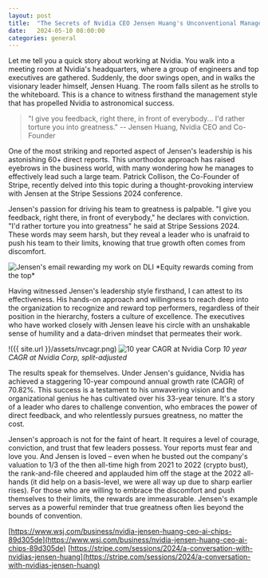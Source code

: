 ```yaml
---
layout: post
title:  "The Secrets of Nvidia CEO Jensen Huang's Unconventional Management Style"
date:   2024-05-10 08:00:00
categories: general
---
```


Let me tell you a quick story about working at Nvidia. You walk into a meeting room at Nvidia's headquarters, where a group of engineers and top executives are gathered. Suddenly, the door swings open, and in walks the visionary leader himself, Jensen Huang. The room falls silent as he strolls to the whiteboard. This is a chance to witness firsthand the management style that has propelled Nvidia to astronomical success.

>"I give you feedback, right there, in front of everybody... I'd rather torture you into greatness."
>	-- Jensen Huang, Nvidia CEO and Co-Founder

One of the most striking and reported aspect of Jensen's leadership is his astonishing 60+ direct reports. This unorthodox approach has raised eyebrows in the business world, with many wondering how he manages to effectively lead such a large team. Patrick Collison, the Co-Founder of Stripe, recently delved into this topic during a thought-provoking interview with Jensen at the Stripe Sessions 2024 conference.

Jensen's passion for driving his team to greatness is palpable. "I give you feedback, right there, in front of everybody," he declares with conviction. "I'd rather torture you into greatness" he said at Stripe Sessions 2024. These words may seem harsh, but they reveal a leader who is unafraid to push his team to their limits, knowing that true growth often comes from discomfort.

<img src="{{ site.url }}/assets/nvequity.png" alt="Jensen's email rewarding my work on DLI">
*Equity rewards coming from the top*

Having witnessed Jensen's leadership style firsthand, I can attest to its effectiveness. His hands-on approach and willingness to reach deep into the organization to recognize and reward top performers, regardless of their position in the hierarchy, fosters a culture of excellence. The executives who have worked closely with Jensen leave his circle with an unshakable sense of humility and a data-driven mindset that permeates their work.

!({{ site.url }}/assets/nvcagr.png)
<img src="{{ site.url }}/assets/nvcagr.png" alt="10 year CAGR at Nvidia Corp">
*10 year CAGR at Nvidia Corp, split-adjusted*

The results speak for themselves. Under Jensen's guidance, Nvidia has achieved a staggering 10-year compound annual growth rate (CAGR) of 70.82%. This success is a testament to his unwavering vision and the organizational genius he has cultivated over his 33-year tenure. It's a story of a leader who dares to challenge convention, who embraces the power of direct feedback, and who relentlessly pursues greatness, no matter the cost.

Jensen's approach is not for the faint of heart. It requires a level of courage, conviction, and trust that few leaders possess. Your reports must fear and love you. And Jensen is loved – even when he busted out the company's valuation to 1/3 of the then all-time high from 2021 to 2022 (crypto bust), the rank-and-file cheered and applauded him off the stage at the 2022 all-hands (it did help on a basis-level, we were all way up due to sharp earlier rises). For those who are willing to embrace the discomfort and push themselves to their limits, the rewards are immeasurable. Jensen's example serves as a powerful reminder that true greatness often lies beyond the bounds of convention.

[https://www.wsj.com/business/nvidia-jensen-huang-ceo-ai-chips-89d305de](https://www.wsj.com/business/nvidia-jensen-huang-ceo-ai-chips-89d305de)
[https://stripe.com/sessions/2024/a-conversation-with-nvidias-jensen-huang](https://stripe.com/sessions/2024/a-conversation-with-nvidias-jensen-huang)
